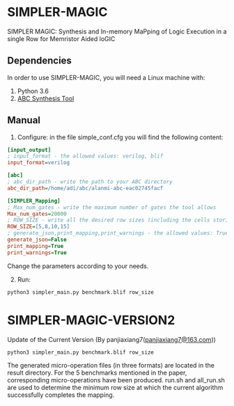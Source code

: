# SIMPLER-MAGIC
SIMPLER MAGIC: Synthesis and In-memory MaPping of Logic Execution in a single Row for Memristor Aided loGIC

## Dependencies
In order to use SIMPLER-MAGIC, you will need a Linux machine with:
1. Python 3.6
2. [ABC Synthesis Tool](https://bitbucket.org/alanmi/abc)

## Manual
1. Configure: in the file simple_conf.cfg you will find the following content:
```ini
[input_output]
; input_format - the allowed values: verilog, blif
input_format=verilog

[abc]
; abc_dir_path - write the path to your ABC directory
abc_dir_path=/home/adi/abc/alanmi-abc-eac02745facf

[SIMPLER_Mapping]
; Max_num_gates - write the maximum number of gates the tool allows
Max_num_gates=20000
; ROW_SIZE - write all the desired row sizes (including the cells storing the inputs)
ROW_SIZE=[5,8,10,15]
; generate_json,print_mapping,print_warnings - the allowed values: True/False 
generate_json=False
print_mapping=True
print_warnings=True

```
Change the parameters according to your needs.

2. Run:
```sh
python3 simpler_main.py benchmark.blif row_size
```

# SIMPLER-MAGIC-VERSION2
Update of the Current Version (By panjiaxiang7(panjiaxiang7@163.com))
```sh
python3 simpler_main.py benchmark.blif row_size
```
The generated micro-operation files (in three formats) are located in the result directory. 
For the 5 benchmarks mentioned in the paper, corresponding micro-operations have been produced.
run.sh and ​all_run.sh are used to determine the minimum row size at which the current algorithm successfully completes the mapping.